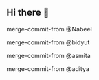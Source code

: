## Hi there 👋

merge-commit-from @Nabeel

merge-commit-from @bidyut

merge-commit-from @asmita

merge-commit-from @aditya
